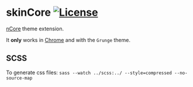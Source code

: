 # skinCore [![License](https://img.shields.io/badge/License-MIT-brightgreen.svg)](https://github.com/mezanddav/skinCore/blob/main/LICENSE)
[nCore](https://ncore.pro/) theme extension.

It **only** works in [Chrome](https://www.google.com/chrome/) and with the `Grunge` theme.

## SCSS
To generate css files:
`sass --watch ../scss:../ --style=compressed --no-source-map`